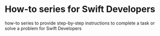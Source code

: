 # How-to series for Swift Developers
how-to series to provide step-by-step instructions to complete a task or solve a problem for Swift Developers
